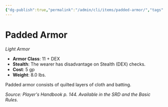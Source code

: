 ```yaml
---
{"dg-publish":true,"permalink":"/admin/cli/items/padded-armor/","tags":["compendium/src/5e/phb","item/armor/light"],"updated":"2025-01-11T15:32:18.683+00:00"}
---
```


# Padded Armor
*Light Armor*  

- **Armor Class**: 11 + DEX
- **Stealth**: The wearer has disadvantage on Stealth (DEX) checks.
- **Cost**: 5 gp
- **Weight**: 8.0 lbs.

Padded armor consists of quilted layers of cloth and batting.

*Source: Player's Handbook p. 144. Available in the SRD and the Basic Rules.*